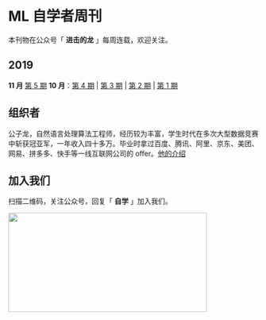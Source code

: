 # ML 自学者周刊 

本刊物在公众号「 **进击的龙** 」每周连载，欢迎关注。

## 2019

**11 月** [第 5 期](docs/doc_005.md)
**10 月**：[第 4 期](docs/doc_004.md) | [第 3 期](docs/doc_003.md) | [第 2 期](docs/doc_002.md) | [第 1 期](docs/doc_001.md)


## 组织者

公子龙，自然语言处理算法工程师，经历较为丰富，学生时代在多次大型数据竞赛中斩获冠亚军，一年收入四十多万。毕业时拿过百度、腾讯、阿里、京东、美团、网易、拼多多、快手等一线互联网公司的 offer。[他的介绍](https://mp.weixin.qq.com/s/FBmYWfdh8Vi5NnVmt6M82Q)

## 加入我们

扫描二维码，关注公众号，回复「 **自学** 」加入我们。

<a href="url"><img src="https://mmbiz.qpic.cn/mmbiz_png/icmWrEONNM8XxPzBBx0ybWehZuibAh67P2y6YG0V6ZPmeTng5EetPCibiaSEneqoMeyIhbhaNSZ4IXA2v4XyyARicew/640?wx_fmt=png&wxfrom=5&wx_lazy=1&wx_co=1" align="left" height="200" width="400" ></a>
